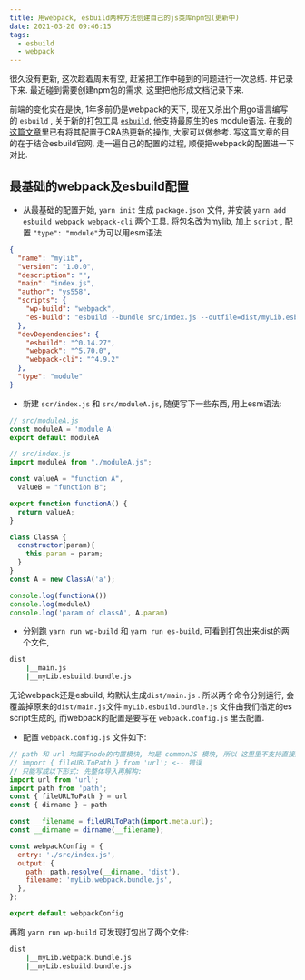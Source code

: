 ```yaml
---
title: 用webpack, esbuild两种方法创建自己的js类库npm包(更新中)
date: 2021-03-20 09:46:15
tags:
  - esbuild
  - webpack
---
```


很久没有更新, 这次趁着周末有空, 赶紧把工作中碰到的问题进行一次总结. 并记录下来.
最近碰到需要创建npm包的需求, 这里把他形成文档记录下来. 


<!-- more -->

前端的变化实在是快, 1年多前仍是webpack的天下, 现在又杀出个用go语言编写的 `esbuild` , 
关于新的打包工具 [`esbuild`](https://esbuild.github.io/), 他支持最原生的es module语法. 
在我的[这篇文章](https://zyzy.info/2021/10/28/%E3%80%902021-10-28%E3%80%91%E7%94%A8esbuil%E5%88%9B%E5%BB%BAReact%E9%A1%B9%E7%9B%AE/)里已有将其配置于CRA热更新的操作, 大家可以做参考.
写这篇文章的目的在于结合esbuild官网, 走一遍自己的配置的过程, 顺便把webpack的配置进一下对比.


## 最基础的webpack及esbuild配置

- 从最基础的配置开始, `yarn init` 生成 `package.json` 文件, 并安装 `yarn add esbuild webpack webpack-cli` 两个工具. 将包名改为mylib, 加上 `script` , 配置 `"type": "module"`为可以用esm语法

```json
{
  "name": "mylib",
  "version": "1.0.0",
  "description": "",
  "main": "index.js",
  "author": "ys558",
  "scripts": {
    "wp-build": "webpack",
    "es-build": "esbuild --bundle src/index.js --outfile=dist/myLib.esbuild.bundle.js --minify"
  },
  "devDependencies": {
    "esbuild": "^0.14.27",
    "webpack": "^5.70.0",
    "webpack-cli": "^4.9.2"
  },
  "type": "module"
}
```

- 新建 `scr/index.js` 和 `src/moduleA.js`, 随便写下一些东西, 用上esm语法: 

```javascript
// src/moduleA.js
const moduleA = 'module A'
export default moduleA
```

```javascript
// src/index.js
import moduleA from "./moduleA.js";

const valueA = "function A",
  valueB = "function B";

export function functionA() {
  return valueA;
}

class ClassA {
  constructor(param){
    this.param = param;
  }
}
const A = new ClassA('a');

console.log(functionA())
console.log(moduleA)
console.log('param of classA', A.param)
```

- 分别跑 `yarn run wp-build` 和 `yarn run es-build`, 可看到打包出来dist的两个文件, 

```bash
dist
    |__main.js
    |__myLib.esbuild.bundle.js
```

  无论webpack还是esbuild, 均默认生成`dist/main.js` . 所以两个命令分别运行, 会覆盖掉原来的`dist/main.js`文件
  `myLib.esbuild.bundle.js` 文件由我们指定的es script生成的, 而webpack的配置是要写在 `webpack.config.js` 里去配置. 
  
- 配置 `webpack.config.js` 文件如下:

```js
// path 和 url 均属于node的内置模块, 均是 commonJS 模块, 所以 这里里不支持直接解构导入: 
// import { fileURLToPath } from 'url'; <-- 错误
// 只能写成以下形式: 先整体导入再解构:
import url from 'url';
import path from 'path';
const { fileURLToPath } = url
const { dirname } = path

const __filename = fileURLToPath(import.meta.url);
const __dirname = dirname(__filename);

const webpackConfig = {
  entry: './src/index.js',
  output: {
    path: path.resolve(__dirname, 'dist'),
    filename: 'myLib.webpack.bundle.js',
  },
};

export default webpackConfig
```

再跑 `yarn run wp-build` 可发现打包出了两个文件:

```bash
dist
    |__myLib.webpack.bundle.js
    |__myLib.esbuild.bundle.js
```

